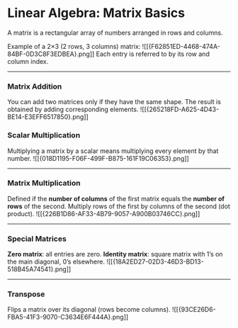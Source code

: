 # Linear Algebra: Matrix Basics

A matrix is a rectangular array of numbers arranged in rows and columns.

Example of a 2×3 (2 rows, 3 columns) matrix:
!\[\[{F62851ED-4468-474A-84BF-0D3C8F3EDBEA}.png]]
Each entry is referred to by its row and column index.

---

### Matrix Addition

You can add two matrices only if they have the same shape.
The result is obtained by adding corresponding elements.
!\[\[{265218FD-A625-4D43-BE14-E3EFF6517850}.png]]

### Scalar Multiplication

Multiplying a matrix by a scalar means multiplying every element by that number.
!\[\[{018D1195-F06F-499F-B875-161F19C06353}.png]]

---

### Matrix Multiplication

Defined if the **number of columns** of the first matrix equals the **number of rows** of the second.
Multiply rows of the first by columns of the second (dot product).
!\[\[{226B1D86-AF33-4B79-9057-A900B03746CC}.png]]

---

### Special Matrices

**Zero matrix**: all entries are zero.
**Identity matrix**​: square matrix with 1’s on the main diagonal, 0’s elsewhere.
!\[\[{18A2ED27-02D3-46D3-BD13-518B45A74541}.png]]

---

### Transpose

Flips a matrix over its diagonal (rows become columns).
!\[\[{93CE26D6-FBA5-41F3-9070-C3634E6F444A}.png]]

